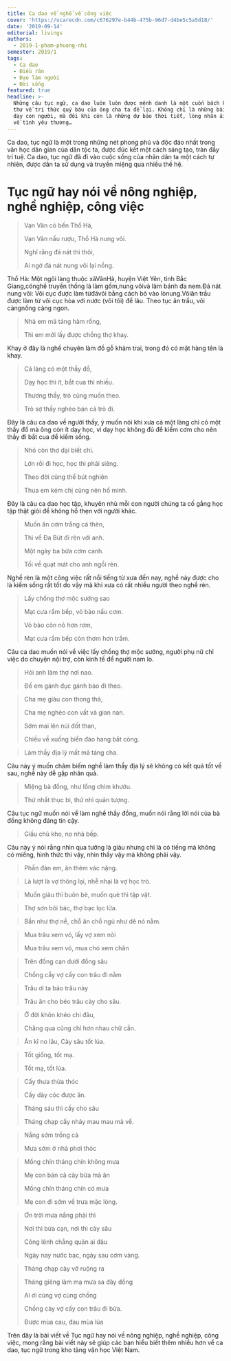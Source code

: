 ```yaml
---
title: Ca dao về nghề về công việc
cover: 'https://ucarecdn.com/c676297e-b44b-475b-96d7-d4be5c5a5d18/'
date: '2019-09-14'
editorial: livings
authors:
  - 2019-1-pham-phuong-nhi
semester: 2019/1
tags:
  - Ca dao
  - Điều răn
  - Đạo làm người
  - Đời sống
featured: true
headline: >-
  Những câu tục ngữ, ca dao luôn luôn được mệnh danh là một cuốn bách khoa toàn
  thư về tri thức quý báu của ông cha ta để lại. Không chỉ là những bài học răn
  dạy con người, mà đôi khi còn là những dự báo thời tiết, lòng nhân ái, hay nói
  về tình yêu thương…
---
```

Ca dao, tục ngữ là một trong những nét phong phú và độc đáo nhất trong văn học dân gian của dân tộc ta, được đúc kết một cách sáng tạo, tràn đầy trí tuệ. Ca dao, tục ngữ đã đi vào cuộc sống của nhân dân ta một cách tự nhiên, được dân ta sử dụng và truyền miệng qua nhiều thế hệ.

# Tục ngữ hay nói về nông nghiệp, nghề nghiệp, công việc



> Vạn Vân có bến Thổ Hà,
>
> Vạn Vân nấu rượu, Thổ Hà nung vôi.
>
> Nghĩ rằng đá nát thì thôi,
>
> Ai ngờ đá nát nung vôi lại nồng.



Thổ Hà: Một ngôi làng thuộc xãVânHà, huyện Việt Yên, tỉnh Bắc Giang,cónghề truyền thống là làm gốm,nung vôivà làm bánh đa nem.Đá nát nung vôi: Vôi cục được làm từđávôi bằng cách bỏ vào lònung.Vôiăn trầu được làm từ vôi cục hòa với nước (vôi tôi) để lâu. Theo tục ăn trầu, vôi càngnồng càng ngon.



> Nhà em mả táng hàm rồng,
>
> Thì em mới lấy được chồng thợ khay.



Khay ở đây là nghề chuyên làm đồ gỗ khảm trai, trong đó có mặt hàng tên là khay.



> Cả làng có một thầy đồ,
>
> Dạy học thì ít, bắt cua thì nhiều.
>
> Thương thầy, trò cũng muốn theo.
>
> Trò sợ thầy nghèo bán cả trò đi.



Đây là câu ca dao về người thầy, ý muốn nói khi xưa cả một làng chỉ có một thầy đồ mà ông còn ít dạy học, vì dạy học không đủ để kiếm cơm cho nên thầy đi bắt cua để kiếm sống.



> Nhỏ còn thơ dại biết chi.
>
> Lớn rồi đi học, học thì phải siêng.
>
> Theo đời cũng thể bút nghiên
>
> Thua em kém chị cũng nên hổ mình.
>
> 

Đây là câu ca dao học tập, khuyên nhủ mỗi con người chúng ta cố gắng học tập thật giỏi để không hổ thẹn với người khác.



> Muốn ăn cơm trắng cá thèn,
>
> Thì về Đa Bút đi rèn với anh.
>
> Một ngày ba bữa cơm canh.
>
> Tối về quạt mát cho anh ngồi rèn.



Nghề rèn là một công việc rất nổi tiếng từ xưa đến nay, nghề này được cho là kiếm sống rất tốt do vậy mà khi xưa có rất nhiều người theo nghề rèn.



> Lấy chồng thợ mộc sướng sao
>
> Mạt cưa rấm bếp, vỏ bào nấu cơm.
>
> Vỏ bào còn nỏ hơn rơm,
>
> Mạt cưa rấm bếp còn thơm hơn trầm.



Câu ca dao muốn nói về việc lấy chồng thợ mộc sướng, người phụ nữ chỉ việc do chuyện nội trợ, còn kinh tế để người nam lo.



> Hỏi anh làm thợ nơi nao.
>
> Để em gánh đục gánh bào đi theo.



> Cha mẹ giàu con thong thả,
>
> Cha mẹ nghèo con vất vả gian nan.
>
> Sớm mai lên núi đốt than,
>
> Chiều về xuống biển đào hang bắt còng.





> Làm thầy địa lý mất mả táng cha.



Câu này ý muốn châm biếm nghề làm thầy địa lý sẽ không có kết quả tốt về sau, nghề này dễ gặp nhân quả.



> Miệng bà đồng, như lồng chim khướu.
>
> Thứ nhất thục bi, thứ nhì quản tượng.



Câu tục ngữ muốn nói về làm nghề thầy đồng, muốn nói rằng lời nói của bà đồng không đáng tin cậy.



> Giầu chủ kho, no nhà bếp.
>
> 

Câu này ý nói rằng nhìn qua tưởng là giàu nhưng chỉ là có tiếng mà không có miếng, hình thức thì vậy, nhìn thấy vậy mà không phải vậy.



> Phần đàn em, ăn thèm vác nặng.





> Là lượt là vợ thông lại, nhễ nhại là vợ học trò.





> Muốn giàu thì buôn bè, muốn què thì tập vật.



> Thợ sơn bôi bác, thợ bạc lọc lừa.



> Bẩn như thợ nề, chỗ ăn chỗ ngủ như dê nó nằm.



> Mua trâu xem vó, lấy vợ xem nòi
>
> Mua trâu xem vó, mua chó xem chân



> Trên đồng cạn dưới đồng sâu
>
> Chồng cầy vợ cấy con trâu đi nằm



> Trâu ơi ta bảo trâu này
>
> Trâu ăn cho béo trâu cày cho sâu.





> Ở đời khôn khéo chi đâu,
>
> Chẳng qua cũng chỉ hơn nhau chữ cần.





> Ăn kĩ no lâu, Cày sâu tốt lúa.





> Tốt giống, tốt mạ.
>
> Tốt mạ, tốt lúa.





> Cấy thưa thừa thóc
>
> Cấy dày cóc được ăn.



> Tháng sáu thì cấy cho sâu
>
> Tháng chạp cấy nhảy mau mau mà về.





> Nắng sớm trồng cà
>
> Mưa sớm ở nhà phơi thóc





> Mồng chín tháng chín không mưa
>
> Mẹ con bán cả cày bừa mà ăn
>
> Mồng chín tháng chín có mưa
>
> Mẹ con đi sớm về trưa mặc lòng.





> Ơn trời mưa nắng phải thì
>
> Nơi thì bừa cạn, nơi thì cày sâu
>
> Công lênh chẳng quản ai đâu
>
> Ngày nay nước bạc, ngày sau cơm vàng.



>
>
> Tháng chạp cày vỡ ruộng ra
>
> Tháng giêng làm mạ mưa sa đây đồng
>
> Ai ơi cùng vợ cùng chồng
>
> Chồng cày vợ cấy con trâu đi bừa.
>
> 
>
>
>
> Được mùa cau, đau mùa lúa





Trên đây là bài viết về Tục ngữ hay nói về nông nghiệp, nghề nghiệp, công việc, mong rằng bài viết này sẽ giúp các bạn hiểu biết thêm nhiều hơn về ca dao, tục ngữ trong kho tàng văn học Việt Nam.
